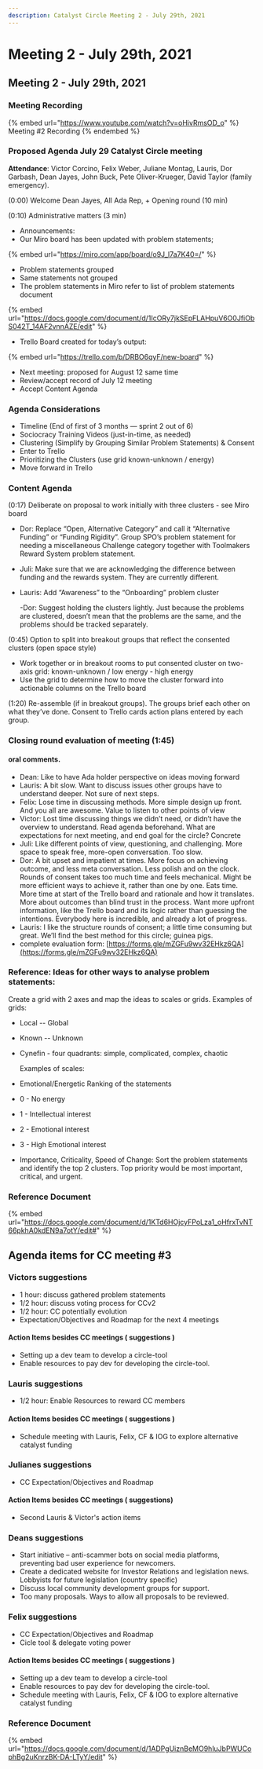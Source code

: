```yaml
---
description: Catalyst Circle Meeting 2 - July 29th, 2021
---
```


# Meeting 2 - July 29th, 2021

## Meeting 2 - July 29th, 2021

### Meeting Recording

{% embed url="https://www.youtube.com/watch?v=oHivRmsOD_o" %}
Meeting #2 Recording
{% endembed %}

### Proposed Agenda July 29 Catalyst Circle meeting

**Attendance**: Victor Corcino, Felix Weber, Juliane Montag, Lauris, Dor Garbash, Dean Jayes, John Buck, Pete Oliver-Krueger, David Taylor (family emergency).

(0:00) Welcome Dean Jayes, All Ada Rep, + Opening round (10 min)

(0:10) Administrative matters (3 min)

* Announcements: 
* Our Miro board has been updated with problem statements; 

{% embed url="https://miro.com/app/board/o9J_l7a7K40=/" %}

* Problem statements grouped
* Same statements not grouped
* The problem statements in Miro refer to list of problem statements document 

{% embed url="https://docs.google.com/document/d/1IcORy7jkSEpFLAHpuV6O0JfiObS042T_14AF2vnnAZE/edit" %}

* Trello Board created for today’s output:

{% embed url="https://trello.com/b/DRBO6qyF/new-board" %}

* Next meeting: proposed for August 12  same time
* Review/accept record of July 12 meeting
* Accept Content Agenda 

### Agenda Considerations

* Timeline (End of first of 3 months — sprint 2 out of 6)
* Sociocracy Training Videos (just-in-time, as needed)
* Clustering (Simplify by Grouping Similar Problem Statements) & Consent
* Enter to Trello
* Prioritizing the Clusters (use grid known-unknown / energy)
* Move forward in Trello

### Content Agenda

(0:17) Deliberate on proposal to work initially with three clusters - see Miro board

* Dor: Replace “Open, Alternative Category” and call it “Alternative Funding” or “Funding Rigidity”. Group SPO’s problem statement for needing a miscellaneous Challenge category together with Toolmakers Reward System problem statement.
* Juli: Make sure that we are acknowledging the difference between funding and the rewards system. They are currently different.
*   Lauris: Add “Awareness” to the “Onboarding” problem cluster

    \-Dor: Suggest holding the clusters lightly. Just because the problems are clustered, doesn’t mean that the problems are the same, and the problems should be tracked separately. 

(0:45) Option to split into breakout groups that reflect the consented clusters (open space style)

* Work together or in breakout rooms to put consented cluster on two-axis grid: known-unknown / low energy - high energy
* Use the grid to determine how to move the cluster forward into actionable columns on the Trello board 

(1:20) Re-assemble (if in breakout groups). The groups brief each other on what they’ve done. Consent to Trello cards action plans entered by each group.

### Closing round evaluation of meeting (1:45)

#### oral comments.

* Dean: Like to have Ada holder perspective on ideas moving forward
* Lauris: A bit slow. Want to discuss issues other groups have to understand deeper. Not sure of next steps.
* Felix: Lose time in discussing methods. More simple design up front. And you all are awesome. Value to listen to other points of view 
* Victor: Lost time discussing things we didn’t need, or didn’t have the overview to understand. Read agenda beforehand. What are expectations for next meeting, and end goal for the circle? Concrete
* Juli: Like different points of view, questioning, and challenging. More space to speak free, more-open conversation. Too slow. 
* Dor: A bit upset and impatient at times. More focus on achieving outcome, and less meta conversation. Less polish and on the clock. Rounds of consent takes too much time and feels mechanical. Might be more efficient ways to achieve it, rather than one by one. Eats time. More time at start of the Trello board and rationale and how it translates. More about outcomes than blind trust in the process. Want more upfront information, like the Trello board and its logic rather than guessing the intentions. Everybody here is incredible, and already a lot of progress.
* Lauris: I like the structure rounds of consent; a little time consuming but great. We’ll find the best method for this circle; guinea pigs.
* complete evaluation form: [https://forms.gle/mZGFu9wv32EHkz6QA](https://forms.gle/mZGFu9wv32EHkz6QA) 

### Reference: Ideas for other ways to analyse problem statements:

Create a grid with 2 axes and map the ideas to scales or grids. Examples of grids:

* Local -- Global
* Known -- Unknown
*   Cynefin - four quadrants: simple, complicated, complex, chaotic

    Examples of scales:
* Emotional/Energetic Ranking of the statements
* 0 - No energy
* 1 - Intellectual interest
* 2 - Emotional interest
* 3 - High Emotional interest
* Importance, Criticality, Speed of Change: Sort the problem statements and identify the top 2 clusters. Top priority would be most important, critical, and urgent.

### Reference Document

{% embed url="https://docs.google.com/document/d/1KTd6HOjcyFPoLza1_oHfrxTvNT66pkhA0kdEN9a7otY/edit#" %}

## Agenda items for CC meeting #3

### Victors suggestions 

* 1 hour: discuss gathered problem statements
* 1/2 hour: discuss voting process for CCv2
* 1/2 hour: CC potentially evolution
* Expectation/Objectives and Roadmap for the next 4 meetings

#### Action Items besides CC meetings ( suggestions )

* Setting up a dev team to develop a circle-tool 
* Enable resources to pay dev for developing the circle-tool.

### Lauris suggestions

* 1/2 hour: Enable Resources to reward CC members

#### Action Items besides CC meetings ( suggestions )

* Schedule meeting with Lauris, Felix, CF & IOG to explore alternative catalyst funding 

### Julianes suggestions

* CC Expectation/Objectives and Roadmap 

#### Action Items besides CC meetings ( suggestions)

* Second Lauris & Victor's action items

### Deans suggestions

* Start initiative – anti-scammer bots on social media platforms, preventing bad user experience for newcomers.
* Create a dedicated website for Investor Relations and legislation news. Lobbyists for future legislation (country specific)
* Discuss local community development groups for support. 
* Too many proposals. Ways to allow all proposals to be reviewed. 

### Felix suggestions

* CC Expectation/Objectives and Roadmap 
* Cicle tool & delegate voting power

#### Action Items besides CC meetings ( suggestions )

* Setting up a dev team to develop a circle-tool 
* Enable resources to pay dev for developing the circle-tool.
* Schedule meeting with Lauris, Felix, CF & IOG to explore alternative catalyst funding 

### Reference Document

{% embed url="https://docs.google.com/document/d/1ADPgUiznBeMO9hluJbPWUCophBg2uKnrzBK-DA-LTyY/edit" %}

